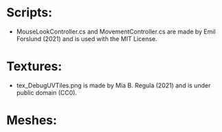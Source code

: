 # Scripts:
- MouseLookController.cs and MovementController.cs are made by Emil Forslund (2021) and is used with the MIT License.

# Textures:
- tex_DebugUVTiles.png is made by Mia B. Regula (2021) and is under public domain (CC0).

# Meshes:
